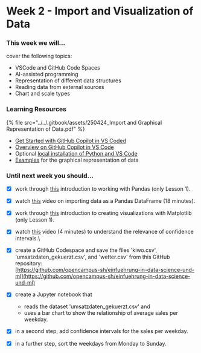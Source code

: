 # Week 2 - Import and Visualization of Data

### This week we will...

cover the following topics:

* VSCode and GitHub Code Spaces
* AI-assisted programming
* Representation of different data structures
* Reading data from external sources
* Chart and scale types

### Learning Resources

{% file src="../../.gitbook/assets/250424_Import and Graphical Representation of Data.pdf" %}

* [Get Started with GitHub Copilot in VS Coded](https://www.youtube.com/watch?v=vdBxfFVXnc0)
* [Overview on GitHub Copilot in VS Code](https://code.visualstudio.com/docs/copilot/overview)
* Optional [local installation of Python and VS Code](https://www.datacamp.com/tutorial/setting-up-vscode-python)
* [Examples](https://github.com/opencampus-sh/einfuehrung-in-data-science-und-ml/blob/main/02_Grafische%20Darstellungen/example_plots.ipynb) for the graphical representation of data

### Until next week you should...

* [x] work through [this](https://campus.datacamp.com/courses/data-manipulation-with-pandas/transforming-dataframes) introduction to working with Pandas (only Lesson 1).
* [x] watch [this](https://www.youtube.com/watch?v=dUpyC40cF6Q\&list=PLUaB-1hjhk8FE_XZ87vPPSfHqb6OcM0cF\&index=58) video on importing data as a Pandas DataFrame (18 minutes).
* [x] work through [this](https://app.datacamp.com/learn/courses/introduction-to-data-visualization-with-matplotlib) introduction to creating visualizations with Matplotlib (only Lesson 1).
* [x] watch [this](https://www.youtube.com/watch?v=tFWsuO9f74o) video (4 minutes) to understand the relevance of confidence intervals.\

* [x] create a GitHub Codespace and save the files 'kiwo.csv', 'umsatzdaten\_gekuerzt.csv', and 'wetter.csv' from this GitHub repository:\
  [https://github.com/opencampus-sh/einfuehrung-in-data-science-und-ml](https://github.com/opencampus-sh/einfuehrung-in-data-science-und-ml)
* [x] create a Jupyter notebook that
  * reads the dataset 'umsatzdaten\_gekuerzt.csv' and
  * uses a bar chart to show the relationship of average sales per weekday.
* [x] in a second step, add confidence intervals for the sales per weekday.
* [x] in a further step, sort the weekdays from Monday to Sunday.
